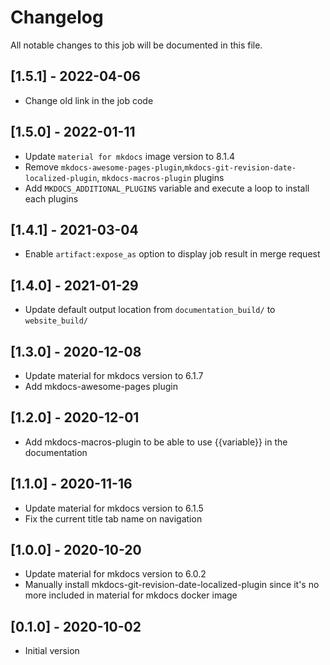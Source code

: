 # Changelog
All notable changes to this job will be documented in this file.

## [1.5.1] - 2022-04-06
* Change old link in the job code

## [1.5.0] - 2022-01-11
* Update `material for mkdocs` image version to 8.1.4
* Remove `mkdocs-awesome-pages-plugin`,`mkdocs-git-revision-date-localized-plugin`, `mkdocs-macros-plugin` plugins
* Add `MKDOCS_ADDITIONAL_PLUGINS` variable and execute a loop to install each plugins

## [1.4.1] - 2021-03-04
* Enable `artifact:expose_as` option to display job result in merge request

## [1.4.0] - 2021-01-29
* Update default output location from `documentation_build/` to `website_build/`

## [1.3.0] - 2020-12-08
* Update material for mkdocs version to 6.1.7
* Add mkdocs-awesome-pages plugin

## [1.2.0] - 2020-12-01
* Add mkdocs-macros-plugin to be able to use {{variable}} in the documentation

## [1.1.0] - 2020-11-16
* Update material for mkdocs version to 6.1.5
* Fix the current title tab name on navigation

## [1.0.0] - 2020-10-20
* Update material for mkdocs version to 6.0.2
* Manually install mkdocs-git-revision-date-localized-plugin since it's no more included in material for mkdocs docker image

## [0.1.0] - 2020-10-02
* Initial version
